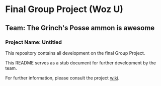 # Final Group Project (Woz U)

## Team: **The Grinch&apos;s Posse** ammon is awesome

### Project Name: Untitled

This repository contains all development on the final Group Project.

This README serves as a stub document for further development by the team.

For further information, please consult the project
[wiki](https://github.com/Woz-U-Group-Projects/team-the-grinchs-posse/wiki).
